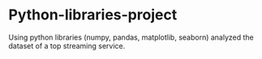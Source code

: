 # Python-libraries-project
Using python libraries (numpy, pandas, matplotlib, seaborn) analyzed the dataset of a top streaming service.
